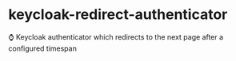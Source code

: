 # keycloak-redirect-authenticator
:watch: Keycloak authenticator which redirects to the next page after a configured timespan
